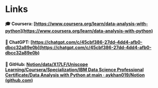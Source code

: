 

# Links
#### 🎓 Coursera: [https://www.coursera.org/learn/data-analysis-with-python](https://www.coursera.org/learn/data-analysis-with-python)
#### 🤖 ChatGPT:  [https://chatgpt.com/c/45cbf386-27dd-4dd4-afb0-dbcc32a89e0b](https://chatgpt.com/c/45cbf386-27dd-4dd4-afb0-dbcc32a89e0b)
#### 🔗 GitHub: [Notion/data/X17LF/Uniscope Learning/Coursera/Specialization/IBM Data Science Professional Certificate/Data Analysis with Python at main · aykhan019/Notion (github.com)](https://github.com/aykhan019/Notion/tree/main/data/X17LF/Uniscope%20Learning/Coursera/Specialization/IBM%20Data%20Science%20Professional%20Certificate/Data%20Analysis%20with%20Python)
